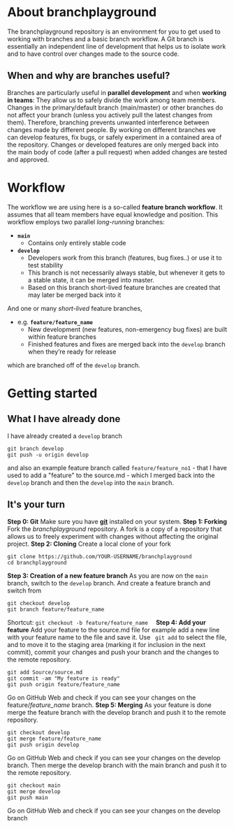 # About branchplayground
The branchplayground repository is an environment for you to get used to working with branches and a basic branch workflow. A Git branch is essentially an independent line of development that helps us to isolate work and to have control over changes made to the source code. 
## When and why are branches useful? 
Branches are particularly useful in **parallel development** and when **working in teams**: They allow us to safely divide the work among team members. Changes in the primary/default branch (main/master) or other branches do not affect your branch (unless you actively pull the latest changes from them). Therefore, branching prevents unwanted interference between changes made by different people.
By working on different branches we can develop features, fix bugs, or safely experiment in a contained area of the repository. Changes or developed features are only merged back into the main body of code (after a pull request) when added changes are tested and approved. 

# Workflow
The workflow we are using here is a so-called **feature branch workflow**. It assumes that all team members have equal knowledge and position. This workflow employs two parallel *long-running* branches:
* **```main```** 
   * Contains only entirely stable code  
* **```develop```** 
    * Developers work from this branch (features, bug fixes..) or use it to test stability
    * This branch is not necessarily always stable, but whenever it gets to a stable state, it can be merged into master. 
    * Based on this branch short-lived feature branches are created that may later be merged back into it
    
And one or many *short-lived* feature branches,  
* e.g. **```feature/feature_name```** 
    * New development (new features, non-emergency bug fixes) are built within feature branches
    * Finished features and fixes are merged back into the ```develop``` branch when they’re ready for release

which are branched off of the ```develop``` branch.

# Getting started
## What I have already done
I have already created a ```develop``` branch
```
git branch develop
git push -u origin develop
```
and also an example feature branch called ```feature/feature_no1``` - that I have used to add a "feature" to the source.md - which I merged back into the ```develop``` branch and then the ```develop``` into the ```main``` branch. 
## It's your turn
**Step 0: Git**
Make sure you have [**git**](https://git-scm.com/downloads) installed on your system.
**Step 1: Forking**
Fork the *branchplayground* repository. A fork is a copy of a repository that allows us to freely experiment with changes without affecting the original project.
**Step 2: Cloning**
Create a local clone of your fork
```
git clone https://github.com/YOUR-USERNAME/branchplayground
cd branchplayground
```
**Step 3: Creation of a new feature branch**
As you are now on the ```main``` branch, switch to the ```develop``` branch.  And create a feature branch and switch from 
```
git checkout develop
git branch feature/feature_name
```
Shortcut:  ```git checkout -b feature/feature_name  ```
**Step 4: Add your feature**
Add your feature to the source.md file for example add a new line with your feature name to the file and save it. Use ``` git add``` to select the file, and to move it to the staging area (marking it for inclusion in the next commit), commit your changes and push your branch and the changes to the remote repository.
```
git add Source/source.md
git commit -am "My feature is ready"
git push origin feature/feature_name
```
Go on GitHub Web and check if you can see your changes on the feature/*feature_name* branch. 
**Step 5: Merging**
As your feature is done merge the feature branch with the develop branch and push it to the remote repository.
```
git checkout develop
git merge feature/feature_name
git push origin develop
```
Go on GitHub Web and check if you can see your changes on the develop branch. Then merge the develop branch with the main branch and push it to the remote repository.
```
git checkout main
git merge develop
git push main
```
Go on GitHub Web and check if you can see your changes on the develop branch

